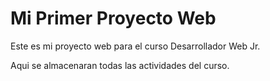 # Mi Primer Proyecto Web
Este es mi proyecto web para el curso Desarrollador Web Jr.

Aqui se almacenaran todas las actividades del curso.